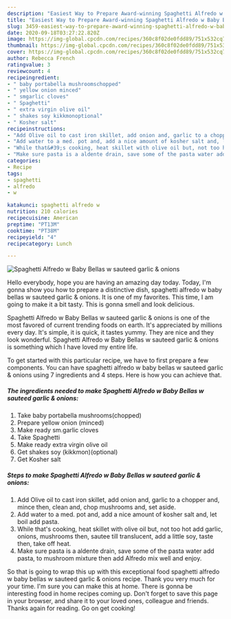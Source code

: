 ```yaml
---
description: "Easiest Way to Prepare Award-winning Spaghetti Alfredo w Baby Bellas w sauteed garlic &amp;amp; onions"
title: "Easiest Way to Prepare Award-winning Spaghetti Alfredo w Baby Bellas w sauteed garlic &amp;amp; onions"
slug: 3459-easiest-way-to-prepare-award-winning-spaghetti-alfredo-w-baby-bellas-w-sauteed-garlic-and-amp-onions
date: 2020-09-18T03:27:22.820Z
image: https://img-global.cpcdn.com/recipes/360c8f02de0fdd89/751x532cq70/spaghetti-alfredo-w-baby-bellas-w-sauteed-garlic-onions-recipe-main-photo.jpg
thumbnail: https://img-global.cpcdn.com/recipes/360c8f02de0fdd89/751x532cq70/spaghetti-alfredo-w-baby-bellas-w-sauteed-garlic-onions-recipe-main-photo.jpg
cover: https://img-global.cpcdn.com/recipes/360c8f02de0fdd89/751x532cq70/spaghetti-alfredo-w-baby-bellas-w-sauteed-garlic-onions-recipe-main-photo.jpg
author: Rebecca French
ratingvalue: 3
reviewcount: 4
recipeingredient:
- " baby portabella mushroomschopped"
- " yellow onion minced"
- " smgarlic cloves"
- " Spaghetti"
- " extra virgin olive oil"
- " shakes soy kikkmonoptional"
- " Kosher salt"
recipeinstructions:
- "Add Olive oil to cast iron skillet, add onion and, garlic to a chopper and, mince then, clean and, chop mushrooms and, set aside."
- "Add water to a med. pot and, add a nice amount of kosher salt and, let boil add pasta."
- "While that&#39;s cooking, heat skillet with olive oil but, not too hot add garlic, onions, mushrooms then, sautee till translucent, add a little soy, taste then, take off heat."
- "Make sure pasta is a aldente drain, save some of the pasta water add pasta, to mushroom mixture then add Alfredo mix well and enjoy."
categories:
- Recipe
tags:
- spaghetti
- alfredo
- w

katakunci: spaghetti alfredo w 
nutrition: 210 calories
recipecuisine: American
preptime: "PT13M"
cooktime: "PT38M"
recipeyield: "4"
recipecategory: Lunch

---
```



![Spaghetti Alfredo w Baby Bellas w sauteed garlic &amp; onions](https://img-global.cpcdn.com/recipes/360c8f02de0fdd89/751x532cq70/spaghetti-alfredo-w-baby-bellas-w-sauteed-garlic-onions-recipe-main-photo.jpg)

Hello everybody, hope you are having an amazing day today. Today, I'm gonna show you how to prepare a distinctive dish, spaghetti alfredo w baby bellas w sauteed garlic &amp; onions. It is one of my favorites. This time, I am going to make it a bit tasty. This is gonna smell and look delicious.

Spaghetti Alfredo w Baby Bellas w sauteed garlic &amp; onions is one of the most favored of current trending foods on earth. It's appreciated by millions every day. It's simple, it is quick, it tastes yummy. They are nice and they look wonderful. Spaghetti Alfredo w Baby Bellas w sauteed garlic &amp; onions is something which I have loved my entire life.




To get started with this particular recipe, we have to first prepare a few components. You can have spaghetti alfredo w baby bellas w sauteed garlic &amp; onions using 7 ingredients and 4 steps. Here is how you can achieve that.

<!--inarticleads1-->

##### The ingredients needed to make Spaghetti Alfredo w Baby Bellas w sauteed garlic &amp; onions:

1. Take  baby portabella mushrooms(chopped)
1. Prepare  yellow onion (minced)
1. Make ready  sm.garlic cloves
1. Take  Spaghetti
1. Make ready  extra virgin olive oil
1. Get  shakes soy (kikkmon)(optional)
1. Get  Kosher salt




<!--inarticleads2-->

##### Steps to make Spaghetti Alfredo w Baby Bellas w sauteed garlic &amp; onions:

1. Add Olive oil to cast iron skillet, add onion and, garlic to a chopper and, mince then, clean and, chop mushrooms and, set aside.
1. Add water to a med. pot and, add a nice amount of kosher salt and, let boil add pasta.
1. While that&#39;s cooking, heat skillet with olive oil but, not too hot add garlic, onions, mushrooms then, sautee till translucent, add a little soy, taste then, take off heat.
1. Make sure pasta is a aldente drain, save some of the pasta water add pasta, to mushroom mixture then add Alfredo mix well and enjoy.




So that is going to wrap this up with this exceptional food spaghetti alfredo w baby bellas w sauteed garlic &amp; onions recipe. Thank you very much for your time. I'm sure you can make this at home. There is gonna be interesting food in home recipes coming up. Don't forget to save this page in your browser, and share it to your loved ones, colleague and friends. Thanks again for reading. Go on get cooking!
